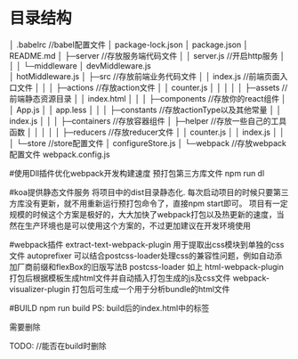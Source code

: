 # 目录结构
│  .babelrc                       //babel配置文件
│  package-lock.json
│  package.json
│  README.md
│
├─server                          //存放服务端代码文件
│  │  server.js                   //开启http服务
│  │
│  └─middleware
│          devMiddleware.js       
│          hotMiddleware.js
│
├─src                             //存放前端业务代码文件
│  │  index.js                    //前端页面入口文件
│  │
│  ├─actions                     //存放action文件
│  │      counter.js
│  │
│  │
│  ├─assets                      //前端静态资源目录
│  │      index.html
│  │
│  ├─components                  //存放你的react组件
│  │      App.js
│  │      app.less
│  │
│  ├─constants                   //存放actionType以及其他常量
│  │      index.js
│  │
│  ├─containers                  //存放容器组件
│  ├─helper                      //存放一些自己的工具函数
│  │
│  │
│  ├─reducers                    //存放reducer文件
│  │      counter.js
│  │      index.js
│  │
│  └─store                      //store配置文件
│          configureStore.js
│
└─webpack                        //存放webpack配置文件
        webpack.config.js


#使用Dll插件优化webpack开发构建速度
预打包第三方库文件
npm run dl

#koa提供静态文件服务
将项目中的dist目录静态化.
每次启动项目的时候只要第三方库没有更新，就不用重新运行预打包命令了，直接npm start即可。
项目有一定规模的时候这个方案是极好的，大大加快了webpack打包以及热更新的速度，当然在生产环境也是可以使用这个方案的，不过更加建议在开发环境使用

#webpack插件
extract-text-webpack-plugin 用于提取出css模块到单独的css文件
autoprefixer 可以结合postcss-loader处理css的兼容性问题，例如自动添加厂商前缀和flexBox的旧版写法B
postcss-loader 如上
html-webpack-plugin 打包后根据模板生成html文件并自动插入打包生成的js及css文件
webpack-visualizer-plugin 打包后可生成一个用于分析bundle的html文件


#BUILD
npm run build
PS:
build后的index.html中的标签
<script src="/vendor.dll.js"></script>
<script src="/bundle.js"></script>
需要删除

TODO:
//能否在build时删除
